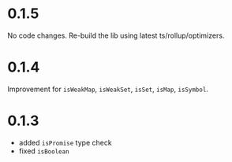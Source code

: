 # 0.1.5

No code changes. Re-build the lib using latest ts/rollup/optimizers.

# 0.1.4

Improvement for `isWeakMap`, `isWeakSet`, `isSet`, `isMap`, `isSymbol`.

# 0.1.3

* added `isPromise` type check
* fixed `isBoolean`
